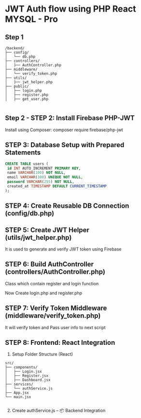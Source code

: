 # JWT Auth flow using PHP React MYSQL - Pro

## Step 1

```
/backend/
├── config/
│   └── db.php
├── controllers/
│   ├── AuthController.php
├── middleware/
│   └── verify_token.php
├── utils/
│   ├── jwt_helper.php
├── public/
│   ├── login.php
│   ├── register.php
│   ├── get_user.php


```

## Step 2 - STEP 2: Install Firebase PHP-JWT

Install using Composer:
composer require firebase/php-jwt

## STEP 3: Database Setup with Prepared Statements

```sql
CREATE TABLE users (
 id INT AUTO_INCREMENT PRIMARY KEY,
 name VARCHAR(100) NOT NULL,
 email VARCHAR(100) UNIQUE NOT NULL,
 password VARCHAR(255) NOT NULL,
 created_at TIMESTAMP DEFAULT CURRENT_TIMESTAMP
);
```

## STEP 4: Create Reusable DB Connection (config/db.php)

## STEP 5: Create JWT Helper (utils/jwt_helper.php)

It is used to generate and verify JWT token using Firebase

## STEP 6: Build AuthController (controllers/AuthController.php)

Class which contain register and login function

Now Create login.php and register.php

## STEP 7: Verify Token Middleware (middleware/verify_token.php)
It will verify token and Pass user info to next script

##  STEP 8: Frontend: React Integration

1. Setup Folder Structure (React)

```
src/
├── components/
│   ├── Login.jsx
│   ├── Register.jsx
│   ├── Dashboard.jsx
├── services/
│   └── authService.js
├── App.jsx
└── main.jsx


```
2. Create authService.js – 📦 Backend Integration

